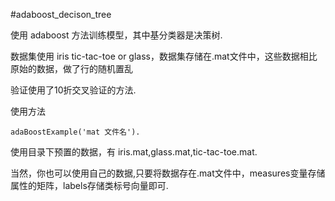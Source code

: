 #adaboost_decison_tree

使用 adaboost 方法训练模型，其中基分类器是决策树.

数据集使用 iris tic-tac-toe or glass，数据集存储在.mat文件中，这些数据相比原始的数据，做了行的随机置乱

验证使用了10折交叉验证的方法.

使用方法

  	adaBoostExample('mat 文件名').
使用目录下预置的数据，有 iris.mat,glass.mat,tic-tac-toe.mat. 

当然，你也可以使用自己的数据,只要将数据存在.mat文件中，measures变量存储属性的矩阵，labels存储类标号向量即可.
